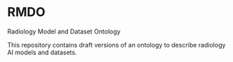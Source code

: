 # RMDO
Radiology Model and Dataset Ontology

This repository contains draft versions of an ontology to describe radiology AI models and datasets.
